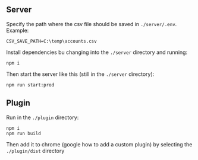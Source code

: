 ## Server
Specify the path where the csv file should be saved in `./server/.env`.
Example:
```
CSV_SAVE_PATH=C:\temp\accounts.csv
```

Install dependencies bu changing into the `./server` directory and running:
```
npm i
```
Then start the server like this (still in the `./server` directory):
```
npm run start:prod
```

## Plugin
Run in the `./plugin` directory:
```
npm i
npm run build
```
Then add it to chrome (google how to add a custom plugin) by selecting the `./plugin/dist` directory
